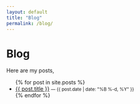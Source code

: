 ```yaml
---
layout: default
title: "Blog"
permalink: /blog/
---
```


# Blog

Here are my posts,

<ul>
  {% for post in site.posts %}
    <li>
      <a href="{{ post.url | relative_url }}">{{ post.title }}</a>
      <small>— {{ post.date | date: "%B %-d, %Y" }}</small>
    </li>
  {% endfor %}
</ul>
